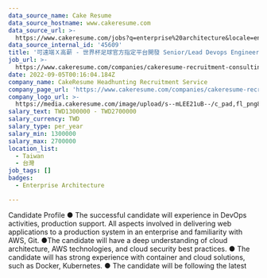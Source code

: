 ```yaml
---
data_source_name: Cake Resume
data_source_hostname: www.cakeresume.com
data_source_url: >-
  https://www.cakeresume.com/jobs?q=enterprise%20architecture&locale=en&range%5Bsalary_range%5D%5Bmin%5D=1000000
data_source_internal_id: '45609'
title: '可遠端Ｘ高薪 - 世界杯足球官方指定平台開發 Senior/Lead Devops Engineer - SL (AWS, K8s Must)'
job_url: >-
  https://www.cakeresume.com/companies/cakeresume-recruitment-consulting/jobs/29ba7b
date: 2022-09-05T00:16:04.184Z
company_name: CakeResume Headhunting Recruitment Service
company_page_url: 'https://www.cakeresume.com/companies/cakeresume-recruitment-consulting'
company_logo_url: >-
  https://media.cakeresume.com/image/upload/s--mLEE21uB--/c_pad,fl_png8,h_200,w_200/v1620881212/vdbipassrdfr8omwzeq6.png
salary_text: TWD1300000 - TWD2700000
salary_currency: TWD
salary_type: per_year
salary_min: 1300000
salary_max: 2700000
location_list:
  - Taiwan
  - 台灣
job_tags: []
badges:
  - Enterprise Architecture

---
```


Candidate Profile ● The successful candidate will experience in DevOps activities, production support. All aspects involved in delivering web applications to a production system in an enterprise and familiarity with AWS, Git. ●The candidate will have a deep understanding of cloud architecture, AWS technologies, and cloud security best practices. ● The candidate will has strong experience with container and cloud solutions, such as Docker, Kubernetes. ● The candidate will be following the latest 